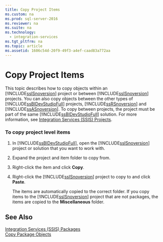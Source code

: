 ```yaml
---
title: Copy Project Items
ms.custom: na
ms.prod: sql-server-2016
ms.reviewer: na
ms.suite: na
ms.technology: 
  - integration-services
ms.tgt_pltfrm: na
ms.topic: article
ms.assetid: 1606c54d-20f9-49f3-a4ef-caad83a772aa
---
```

# Copy Project Items
  This topic describes how to copy objects within an [!INCLUDE[ssISnoversion](../../Topics/TopicNameContainA/includes/ssISnoversion_md.md)] project or between [!INCLUDE[ssISnoversion](../../Topics/TopicNameContainA/includes/ssISnoversion_md.md)] projects. You can also copy objects between the other types of [!INCLUDE[ssBIDevStudioFull](../../Topics/TopicNameContainA/includes/ssBIDevStudioFull_md.md)] projects, [!INCLUDE[ssRSnoversion](../../Topics/TopicNameContainA/includes/ssRSnoversion_md.md)] and [!INCLUDE[ssASnoversion](../../Topics/TopicNameContainA/includes/ssASnoversion_md.md)]. To copy between projects, the project must be part of the same [!INCLUDE[ssBIDevStudioFull](../../Topics/TopicNameContainA/includes/ssBIDevStudioFull_md.md)] solution. For more information, see [Integration Services &#40;SSIS&#41; Projects](../../Topics/TopicNameNotContainA/Integration-Services--SSIS--Projects.md).  
  
### To copy project level items  
  
1.  In [!INCLUDE[ssBIDevStudioFull](../../Topics/TopicNameContainA/includes/ssBIDevStudioFull_md.md)], open the [!INCLUDE[ssISnoversion](../../Topics/TopicNameContainA/includes/ssISnoversion_md.md)] project or solution that you want to work with.  
  
2.  Expand the project and item folder to copy from.  
  
3.  Right-click the item and click **Copy**.  
  
4.  Right-click the [!INCLUDE[ssISnoversion](../../Topics/TopicNameContainA/includes/ssISnoversion_md.md)] project to copy to and click **Paste**.  
  
     The items are automatically copied to the correct folder. If you copy items to the [!INCLUDE[ssISnoversion](../../Topics/TopicNameContainA/includes/ssISnoversion_md.md)] project that are not packages, the items are copied to the **Miscellaneous** folder.  
  
## See Also  
 [Integration Services &#40;SSIS&#41; Packages](../../Topics/TopicNameNotContainA/Integration-Services--SSIS--Packages.md)   
 [Copy Package Objects](../../Topics/TopicNameNotContainA/Copy-Package-Objects.md)  
  
  